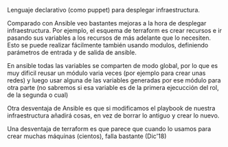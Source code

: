 Lenguaje declarativo (como puppet) para desplegar infraestructura.

Comparado con Ansible veo bastantes mejoras a la hora de desplegar infraestructura.
Por ejemplo, el esquema de terraform es crear recursos e ir pasando sus variables a los recursos de más adelante que lo necesiten.
Esto se puede realizar fácilmente también usando modulos, definiendo parámetros de entrada y de salida de ansible.

En ansible todas las variables se comparten de modo global, por lo que es muy dificil reusar un módulo varia veces (por ejemplo para crear unas redes) y luego usar alguna de las variables generadas por ese módulo para otra parte (no sabremos si esa variable es de la primera ejecucción del rol, de la segunda o cual)

Otra desventaja de Ansible es que si modificamos el playbook de nuestra infraestructura añadirá cosas, en vez de borrar lo antiguo y crear lo nuevo.

Una desventaja de terraform es que parece que cuando lo usamos para crear muchas máquinas (cientos), falla bastante (Dic'18)
